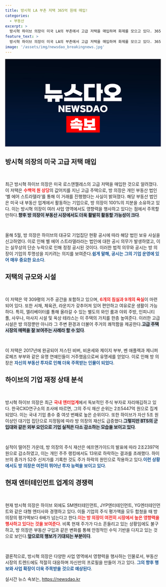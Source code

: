 ```yaml
---
title: 방시혁 LA 부촌 저택 365억 원에 매입!
categories:
  - 부동산
excerpt: >
  방시혁 하이브 의장이 미국 LA의 부촌에서 고급 저택을 매입하며 화제를 모으고 있다. 365억 원 가량의 저택은 할리우드 스타들과의 특별한 인연을 자랑하며, 방 의장은 국내 엔터업계의 주식 부자로서의 입지를 강화하고 있다.
feature_text: >
  방시혁 하이브 의장이 미국 LA의 부촌에서 고급 저택을 매입하며 화제를 모으고 있다. 365억 원 가량의 저택은 할리우드 스타들과의 특별한 인연을 자랑하며, 방 의장은 국내 엔터업계의 주식 부자로서의 입지를 강화하고 있다.
image: '/assets/img/newsdao_breakingnews.jpg'
---
```


<p><img src="/assets/img/newsdao_breakingnews.jpg" alt="cryptoinkorea 속보" /></p>

<h2 data-ke-size="size26">방시혁 의장의 미국 고급 저택 매입</h2>

<p data-ke-size="size16">&nbsp;</p>

<p>최근 방시혁 하이브 의장은 미국 로스앤젤레스의 고급 저택을 매입한 것으로 알려졌다. 이 저택은 <b><span style="color: #ee2323;">수백억 원 상당</span></b>의 값어치를 지닌 고급 주택으로, 방 의장은 개인 부동산 법인 ‘벨 에어 스트라델라’를 통해 이 거래를 진행했다는 사실이 밝혀졌다. 해당 부동산 법인은 미국 내 부동산 업계에서 활동하는 기업으로, 방 의장이 100%의 지분을 소유하고 있다. 이는 방시혁 의장이 여러 사업 영역에서도 영향력을 행사하고 있다는 점에서 주목할 만하다.<b><span style="background-color: #21538527;">향후 방 의장이 부동산 시장에서도 더욱 활발히 활동할 가능성이 크다</span></b>. </p>

<p data-ke-size="size16">&nbsp;</p>

<p>올해 5월, 방 의장은 하이브의 대규모 기업집단 현황 공시에 따라 해당 법인 보유 사실을 신고하였다. 이로 인해 벨 에어 스트라델라라는 법인에 대한 공시 의무가 발생하였고, 이는 실무상의 단순 누락으로 인해 정정 공시된 것이다. 이러한 법적 의무와 공시는 방 의장이 기업의 투명성을 지키려는 의지를 보여준다.<b><span style="color: #1a5490;">쉽게 말해, 공시는 그의 기업 운영에 있어 매우 중요한 요소다</span></b>.</p>

<h2 data-ke-size="size26">저택의 규모와 시설</h2>

<p data-ke-size="size16">&nbsp;</p>

<p>이 저택은 약 309평의 거주 공간을 포함하고 있으며, <b><span style="color: #ee2323;">6개의 침실과 9개의 욕실</span></b>이 마련되어 있다. 또한 서재, 체육관, 라운지가 갖추어져 있어 편안하고 여유로운 생활이 가능하다. 특히, 엘리베이터를 통해 올라갈 수 있는 별도의 와인 룸과 야외 주방, 인피니티 풀, 사우나, 마사지 시설 및 옥상 테라스는 이 주택의 가치를 한층 높여준다. 이러한 고급 시설은 방 의장뿐만 아니라 그 주변 환경과 더불어 주거의 쾌적함을 제공한다.<b><span style="background-color: #21538527;">고급 주택 시장의 매력을 잘 보여주는 사례라 할 수 있다</span></b>.</p>

<p data-ke-size="size16">&nbsp;</p>

<p>이 저택은 2017년에 완공되어 저스틴 비버, 비욘세와 제이지 부부, 벤 애플렉과 제니퍼 로페즈 부부와 같은 유명 연예인들이 거주했음으로써 유명세를 얻었다. 이로 인해 방 의장은 <b><span style="color: #1a5490;">자신의 부동산 투자로 인해 더욱 주목받는 인물이 되었다</span></b>. </p>

<h2 data-ke-size="size26">하이브의 기업 재정 상태 분석</h2>

<p data-ke-size="size16">&nbsp;</p>

<p>방시혁 하이브 의장은 최근 <b><span style="color: #ee2323;">국내 엔터업계</span></b>에서 독보적인 주식 부자로 자리매김하고 있다. 한국CXO연구소의 조사에 따르면, 그의 주식 재산 순위는 2조5447억 원으로 집계되었다. 이는 국내 기업 총수 중 여섯 번째로 높은 순위이다. 또한 하이브가 자산 5조 원 이상인 대기업 집단으로 지정됨에 따라 방 의장의 재산도 급증했다.<b><span style="background-color: #21538527;">그렇지만 BTS의 군입대와 같은 외부 요인으로 기업 실적은 다소 감소하는 모습을 보이고 있다</span></b>.</p>

<p data-ke-size="size16">&nbsp;</p>

<p>실적이 떨어진 가운데, 방 의장의 주식 재산은 에프앤가이드의 발표에 따라 2조2397억 원으로 감소하였고, 이는 개인 주주 랭킹에서도 13위로 하락하는 결과를 초래했다. 하이브의 종가가 52주 신저가를 기록한 것도 주가 하락의 원인으로 작용하고 있다.<b><span style="color: #1a5490;">이런 상황에서도 방 의장은 여전히 뛰어난 투자 능력을 보이고 있다</span></b>.</p>

<h2 data-ke-size="size26">현재 엔터테인먼트 업계의 경쟁력</h2>

<p data-ke-size="size16">&nbsp;</p>

<p>현재 방시혁 의장은 하이브 외에도 SM엔터테인먼트, JYP엔터테인먼트, YG엔터테인먼트와 같은 대형 엔터사와 경쟁하고 있다. 이들 기업의 주식 평가액을 모두 합쳤을 때 방 의장의 평가액보다 6배가 넘는다고 한다.<b><span style="color: #ee2323;">이는 방 의장이 여전히 시장에서 높은 영향력을 행사하고 있다는 것을 보여준다</span></b>. 비록 현재 주가가 다소 흔들리고 있는 상황임에도 불구하고, 방 의장은 부동산 구입과 같은 변화를 통해 안정적인 수익 기반을 다지고 있는 것으로 보인다.<b><span style="background-color: #21538527;">앞으로의 행보가 기대되는 부분이다</span></b>.</p>

<p data-ke-size="size16">&nbsp;</p>

<p>결론적으로, 방시혁 의장은 다양한 사업 영역에서 영향력을 행사하는 인물로서, 부동산 시장의 트렌드에도 적절히 대응하며 자신만의 프로필을 만들어 가고 있다. <b><span style="color: #1a5490;">그의 향후 행보와 사업 확장이 더욱 주목받을 것으로 예상된다</span></b>.</p>
실시간 뉴스 속보는, <a href="https://newsdao.kr" rel="dofollow">https://newsdao.kr</a>


